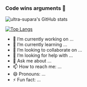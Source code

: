 ### Code wins arguments 👋

![ultra-supara's GitHub stats](https://github-readme-stats.vercel.app/api?username=ultra-supara&show_icons=true&theme=cobalt)

[![Top Langs](https://github-readme-stats.vercel.app/api/top-langs/?username=ultra-supara&layout=compact)](https://github.com/ultra-supara/github-readme-stats)


- 🔭 I’m currently working on ...
- 🌱 I’m currently learning ...
- 👯 I’m looking to collaborate on ...
- 🤔 I’m looking for help with ...
- 💬 Ask me about ...
- 📫 How to reach me: ...
- 😄 Pronouns: ...
- ⚡ Fun fact: ...

